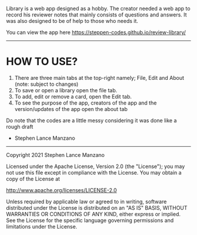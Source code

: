 Library is a web app designed as a hobby. The creator needed a web app to record his reviewer notes that mainly consists of questions and answers. It was also designed to be of help to those who needs it.

You can view the app here https://steppen-codes.github.io/review-library/

<hr>

<h1>HOW TO USE?</h1>
<ol>
  <li>There are three main tabs at the top-right namely; File, Edit and About (note: subject to changes)</li>
  <li>To save or open a library open the file tab.</li>
  <li>To add, edit or remove a card, open the Edit tab.</li>
  <li>To see the purpose of the app, creators of the app and the version/updates of the app open the about tab</li>
</ol>

Do note that the codes are a little messy considering it was done like a rough draft

- Stephen Lance Manzano

<hr>

Copyright 2021 Stephen Lance Manzano

Licensed under the Apache License, Version 2.0 (the "License");
you may not use this file except in compliance with the License.
You may obtain a copy of the License at

http://www.apache.org/licenses/LICENSE-2.0

Unless required by applicable law or agreed to in writing, software
distributed under the License is distributed on an "AS IS" BASIS,
WITHOUT WARRANTIES OR CONDITIONS OF ANY KIND, either express or implied.
See the License for the specific language governing permissions and
limitations under the License.
